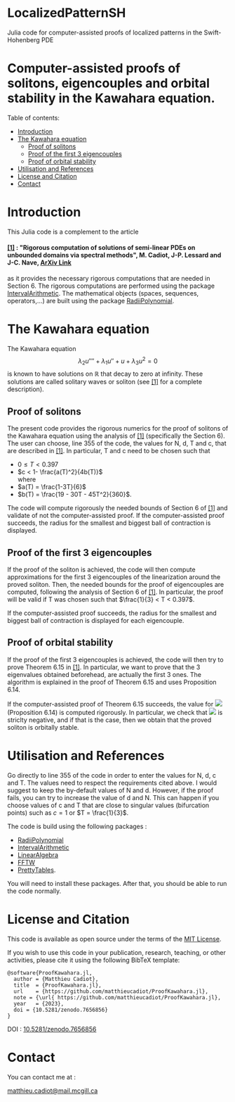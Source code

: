 # LocalizedPatternSH
Julia code for computer-assisted proofs of localized patterns in the Swift-Hohenberg PDE


# Computer-assisted proofs of solitons, eigencouples and orbital stability in the Kawahara equation.



Table of contents:


* [Introduction](#introduction)
* [The Kawahara equation](#the-kawahara-equation)
   * [Proof of solitons](#Proof-of-solitons)
   * [Proof of the first 3 eigencouples](#Proof-of-the-first-3-eigencouples)
   * [Proof of orbital stability](#Proof-of-orbital-stability)
* [Utilisation and References](#utilisation-and-references)
* [License and Citation](#license-and-citation)
* [Contact](#contact)



# Introduction

This Julia code is a complement to the article 

#### [[1]](https://arxiv.org/abs/2302.12877) : "Rigorous computation of solutions of semi-linear PDEs on unbounded domains via spectral methods", M. Cadiot, J-P. Lessard and J-C. Nave, [ArXiv Link](https://arxiv.org/abs/2302.12877)

as it provides the necessary rigorous computations that are needed in Section 6. The rigorous computations are performed using the package [IntervalArithmetic](https://github.com/JuliaIntervals/IntervalArithmetic.jl). The mathematical objects (spaces, sequences, operators,...) are built using the package [RadiiPolynomial](https://github.com/OlivierHnt/RadiiPolynomial.jl). 


# The Kawahara equation

The Kawahara equation
$$\lambda_2u'''' + \lambda_1u'' + u + \lambda_3u^2 = 0$$
is known to have solutions on $\mathbb{R}$ that decay to zero at infinity. These solutions are called solitary waves or soliton (see [[1]](https://arxiv.org/abs/2302.12877) for a complete description).

## Proof of solitons

The present code provides the rigorous numerics for the proof of solitons of the Kawahara equation using the analysis of [[1]](https://arxiv.org/abs/2302.12877) (specifically the Section 6). The user can choose, line 355 of the code, the values for N, d, T and c, that are described in [[1]](https://arxiv.org/abs/2302.12877). In particular, T and c need to be chosen such that
 - $0 \leq T < 0.397$ 
 - $c < 1- \frac{a(T)^2}{4b(T)}$    
where
- $a(T) = \frac{1-3T}{6}$
- $b(T) = \frac{19 - 30T - 45T^2}{360}$.   

The code will compute rigorously the needed bounds of Section 6 of [[1]](https://arxiv.org/abs/2302.12877) and validate of not the computer-assisted proof. If the computer-assisted proof succeeds, the radius for the smallest and biggest ball of contraction is displayed.

## Proof of the first 3 eigencouples

If the proof of the soliton is achieved, the code will then compute approximations for the first 3 eigencouples of the linearization around the proved soliton. Then, the needed bounds for the proof of eigencouples are computed, following the analysis of Section 6 of [[1]](https://arxiv.org/abs/2302.12877). In particular, the proof will be valid if T was chosen such that
 $\frac{1}{3} < T < 0.397$. 
  
   

 If the computer-assisted proof succeeds, the radius for the smallest and biggest ball of contraction is displayed for each eigencouple.
 
 
 ## Proof of orbital stability

If the proof of the first 3 eigencouples is achieved, the code will then try to prove Theorem 6.15 in [[1]](https://arxiv.org/abs/2302.12877). In particular, we want to prove that the 3 eigenvalues obtained beforehead, are actually the first 3 ones. The algorithm is explained in the proof of Theorem 6.15 and uses Proposition 6.14. 

 If the computer-assisted proof of Theorem 6.15 succeeds, the value for  <img src="https://latex.codecogs.com/gif.latex?\tau" /> (Proposition 6.14) is computed rigorously. In particular, we check that <img src="https://latex.codecogs.com/gif.latex?\tau" /> is striclty negative, and if that is the case, then we obtain that the proved soliton is orbitally stable.
 
 
 # Utilisation and References
 
 Go directly to line 355 of the code in order to enter the values for N, d, c and T. The values need to respect the requirements cited above. I would suggest to keep the by-default values of N and d. However, if the proof fails, you can try to increase the value of d and N. This can happen if you choose values of c and T that are close to singular values (bifurcation points) such as $c =1$ or $T = \frac{1}{3}$.
 
 The code is build using the following packages :
 - [RadiiPolynomial](https://github.com/OlivierHnt/RadiiPolynomial.jl) 
 - [IntervalArithmetic](https://github.com/JuliaIntervals/IntervalArithmetic.jl)
 - [LinearAlgebra](https://docs.julialang.org/en/v1/stdlib/LinearAlgebra/)
 - [FFTW](https://github.com/JuliaMath/FFTW.jl)
 - [PrettyTables](https://ronisbr.github.io/PrettyTables.jl/stable/).
 
 You will need to install these packages. After that, you should be able to run the code normally.
 
 # License and Citation
 
  This code is available as open source under the terms of the [MIT License](http://opensource.org/licenses/MIT).
  
If you wish to use this code in your publication, research, teaching, or other activities, please cite it using the following BibTeX template:

```
@software{ProofKawahara.jl,
  author = {Matthieu Cadiot},
  title  = {ProofKawahara.jl},
  url    = {https://github.com/matthieucadiot/ProofKawahara.jl},
  note = {\url{ https://github.com/matthieucadiot/ProofKawahara.jl},
  year   = {2023},
  doi = {10.5281/zenodo.7656856}
}
```
DOI : [10.5281/zenodo.7656856](https://zenodo.org/record/7656856#.Y_NqJ0NKhPZ) 


# Contact

You can contact me at :

matthieu.cadiot@mail.mcgill.ca

